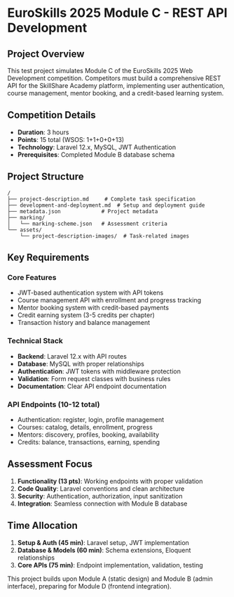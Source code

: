 # EuroSkills 2025 Module C - REST API Development

## Project Overview

This test project simulates Module C of the EuroSkills 2025 Web Development competition. Competitors must build a comprehensive REST API for the SkillShare Academy platform, implementing user authentication, course management, mentor booking, and a credit-based learning system.

## Competition Details

- **Duration**: 3 hours
- **Points**: 15 total (WSOS: 1+1+0+0+13)
- **Technology**: Laravel 12.x, MySQL, JWT Authentication
- **Prerequisites**: Completed Module B database schema

## Project Structure

```
/
├── project-description.md     # Complete task specification
├── development-and-deployment.md  # Setup and deployment guide
├── metadata.json             # Project metadata
├── marking/
│   └── marking-scheme.json   # Assessment criteria
└── assets/
    └── project-description-images/  # Task-related images
```

## Key Requirements

### Core Features

- JWT-based authentication system with API tokens
- Course management API with enrollment and progress tracking
- Mentor booking system with credit-based payments
- Credit earning system (3-5 credits per chapter)
- Transaction history and balance management

### Technical Stack

- **Backend**: Laravel 12.x with API routes
- **Database**: MySQL with proper relationships
- **Authentication**: JWT tokens with middleware protection
- **Validation**: Form request classes with business rules
- **Documentation**: Clear API endpoint documentation

### API Endpoints (10-12 total)

- Authentication: register, login, profile management
- Courses: catalog, details, enrollment, progress
- Mentors: discovery, profiles, booking, availability
- Credits: balance, transactions, earning, spending

## Assessment Focus

1. **Functionality (13 pts)**: Working endpoints with proper validation
2. **Code Quality**: Laravel conventions and clean architecture
3. **Security**: Authentication, authorization, input sanitization
4. **Integration**: Seamless connection with Module B database

## Time Allocation

1. **Setup & Auth (45 min)**: Laravel setup, JWT implementation
2. **Database & Models (60 min)**: Schema extensions, Eloquent relationships
3. **Core APIs (75 min)**: Endpoint implementation, validation, testing

This project builds upon Module A (static design) and Module B (admin interface), preparing for Module D (frontend integration).
